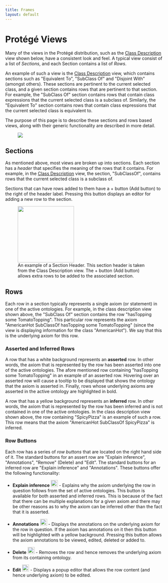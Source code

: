 ```yaml
---
title: Frames
layout: default
---
```


# Protégé Views

Many of the views in the Protégé distribution, such as the [Class Description]({{site.baseurl}}/views/class-description) view shown below, have a consistent look and feel.  A typical view consist of a list of *Sections*, and each Section contains a list of *Rows*.  

An example of such a view is the [Class Description]({{site.baseurl}}/views/class-description) view, which contains sections such as "Equivalent To", "SubClass Of" and "Disjoint With" (amongst others).  These sections are pertinent to the current selected class, and a given section contains rows that are pertinent to that section.  For example, the "SubClass Of" section contains rows that contain class expressions that the current selected class is a subclass of.  Similarly, the "Equivalent To" section contains rows that contain class expressions that the current selected class is equivalent to.

The purpose of this page is to describe these sections and rows based views, along with their generic functionality are described in more detail.

<figure>
<img src="{{site.baseurl}}/assets/frame/frame.svg" style="max-width: 100%;"/>
</figure>

## Sections

As mentioned above, most views are broken up into sections.  Each section has a *header* that specifies the meaning of the rows that it contains.  For example, in the [Class Description]({{site.baseurl}}/views/class-description) view, the section, "SubClassOf", contains rows that the current selected class is a subclass of.    

Sections that can have rows added to them have a + button (Add button) to the right of the header label. Pressing this button displays an editor for adding a new row to the section.

<figure>
<img src="{{site.baseurl}}/assets/frame/subclass-of-section-header.png" width="180px"/>
<figcaption>An example of a Section Header.  This section header is taken from the Class Description view.  The + button (Add button) allows extra rows to be added to the associated section.</figcaption>
</figure>

## Rows

Each row in a section typically represents a single axiom (or statement) in one of the active ontologies. For example, in the class description view shown above, the "SubClass Of" section contains the row "hasTopping some TomatoTopping".  This particular row represents the axiom "AmericanHot SubClassOf hasTopping some TomatoTopping" (since the view is displaying information for the class "AmericanHot").  We say that this is the underlying axiom for this row.

### Asserted and Inferred Rows

A row that has a white background represents an **asserted** row.  In other words, the axiom that is represented by the row has been asserted into one of the active ontologies.  The afore mentioned row containing "hasTopping some TomatoTopping" in an example of an asserted row.  Hovering over an asserted row will cause a tooltip to be displayed that shows the ontology that the axiom is asserted in. Finally, rows whose underlying axioms are asserted in the active ontology are highlighted in bold.


A row that has a yellow background represents an **inferred** row.  In other words, the axiom that is represented by the row has been inferred and is not contained in one of the active ontologies.  In the class description view shown above, the row containing "SpicyPizza" is an example of such a row.  This row means that the axiom "AmericanHot SubClassOf SpicyPizza" is inferred.

### Row Buttons

Each row has a series of *row buttons* that are located on the right hand side of it.  The standard buttons for an assert row are "Explain inference", "Annotations", "Remove" (Delete) and "Edit".  The standard buttons for an inferred row are "Explain inference" and "Annotations".  These buttons offer the following functionality:

* **Explain inference** <img src="{{site.baseurl}}/assets/frame/button-explain-inference.png" width="22px"/> - Explains why the axiom underlying the row in question follows from the set of active ontologies.  This button is available for both asserted and inferred rows.  This is because of the fact that there can be multiple explanations for a given axiom and there may be other reasons as to why the axiom can be inferred other than the fact that it is asserted.

* **Annotations** <img src="{{site.baseurl}}/assets/frame/button-annotations.png" width="22px"/> - Displays the annotations on the underlying axiom for the row in question.  If the axiom has annotations on it then this button will be highlighted with a yellow background.  Pressing this button allows the axiom annotations to be viewed, edited, deleted or added to.

* **Delete** <img src="{{site.baseurl}}/assets/frame/button-delete.png" width="22px"/> - Removes the row and hence removes the underlying axiom from its containing ontology.  

* **Edit** <img src="{{site.baseurl}}/assets/frame/button-edit.png" width="22px"/> - Displays a popup editor that allows the row content (and hence underlying axiom) to be edited.
